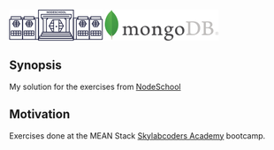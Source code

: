 [![NodeSchool](https://github.com/Iggy-Codes/logo-images/blob/master/logos/node-school.png)](http://nodeschool.io/)
[![MongoDB](https://github.com/Iggy-Codes/logo-images/blob/master/logos/mongodb.png)](https://www.mongodb.com/)
## Synopsis

My solution for the exercises from [NodeSchool](https://github.com/evanlucas/learnyoumongo)

## Motivation

Exercises done at the MEAN Stack [Skylabcoders Academy](http://www.skylabcoders.com/) bootcamp.
